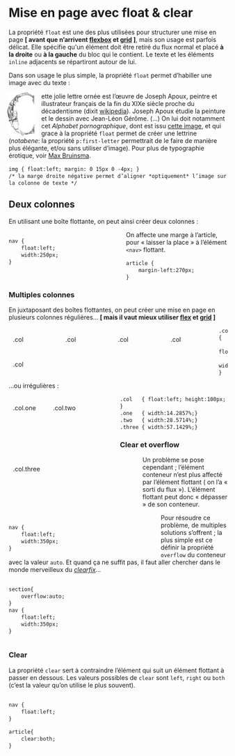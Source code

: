 
# Mise en page avec float & clear

La propriété `float` est une des plus utilisées pour structurer une mise en page **[ avant que n’arrivent [flexbox](/web/pages/ressources/flexbox/) et [grid](/web/pages/ressources/grid/) ]**, mais son usage est parfois délicat. Elle spécifie qu'un élément doit être retiré du flux normal et placé **à la droite** ou **à la gauche** du bloc qui le contient. Le texte et les éléments `inline` adjacents se répartiront autour de lui.

Dans son usage le plus simple, la propriété `float` permet d’habiller une image avec du texte :


<div class="el">

<p><img src="pages--mise-en-page--lettrine-small.gif" alt="C" style="float:left; margin:0 15px 0 -4px;">ette jolie lettre ornée est l’œuvre de Joseph Apoux, peintre et illustrateur français de la fin du XIXe siècle proche du décadentisme (dixit <a href="http://fr.wikipedia.org/wiki/Joseph_Apoux">wikipedia</a>). Joseph Apoux étudie la peinture et le dessin avec Jean-Léon Gérôme. (…) On lui doit notamment cet <em>Alphabet pornographique</em>, dont est issu <a href="pages--mise-en-page--lettrine.png">cette image</a>, et qui grace à la propriété <code>float</code> permet de créer une lettrine (<em>notabene</em>: la propriété <code>p:first-letter</code> permettrait de le faire de manière plus élégante, et/ou sans utiliser d’image). Pour plus de typographie érotique, voir <a href="http://maxb.home.xs4all.nl/erotype.html">Max Bruinsma</a>.</p>


</div>

```
img { float:left; margin: 0 15px 0 -4px; }
/* la marge droite négative permet d’aligner *optiquement* l’image sur la colonne de texte */
```

## Deux colonnes

En utilisant une boîte flottante, on peut ainsi créer deux colonnes :

<section class="el">

<nav class="el" style="float:left; width:250px">

    nav {
        float:left;
        width:250px;
    }

</nav>

<article class="el" style="margin-left:270px; ">

On affecte une marge à l’article, pour « laisser la place » à l’élément `<nav>` flottant.

    article {
        margin-left:270px;
    }

</article>

</section>

### Multiples colonnes

En juxtaposant des boîtes flottantes, on peut créer une mise en page en plusieurs colonnes régulières… **[ mais il vaut mieux utiliser [flex](/web/pages/ressources/flexbox/) et [grid](/web/pages/ressources/grid/) ]**

<section class="clearfix">

<div class="el col no-padding" style=" padding:20px 10px; float:left; width:20%;">.col</div>

<div class="el col no-padding" style=" padding:20px 10px; float:left; width:20%;">.col</div>

<div class="el col no-padding" style=" padding:20px 10px; float:left; width:20%;">.col</div>

<div class="el col no-padding" style=" padding:20px 10px; float:left; width:20%;">.col</div>

<div class="el col no-padding" style=" padding:20px 10px; float:left; width:20%;">.col</div>

</section>

    .col {
        float:left;
        width:20%;
    }

…ou irrégulières :

<section class="clearfix">

<div class="el col no-padding" style=" padding:20px 10px; height:100px; float:left; width:14.2857%;"> .col.one</div>

<div class="el col no-padding" style=" padding:20px 10px; height:100px; float:left; width:28.5714%;"> .col.two</div>

<div class="el col no-padding" style=" padding:20px 10px; height:100px; float:left; width:57.1429%;"> .col.three</div>

</section>

    .col   { float:left; height:100px; }
    .one   { width:14.2857%;}
    .two   { width:28.5714%;}
    .three { width:57.1429%;}

### Clear et overflow

Un problème se pose cependant ; l’élément conteneur n’est plus affecté par l’élément flottant ( on l’a « sorti du flux »). L’élément flottant peut donc « dépasser » de son conteneur.

<div class="clearfix">

<section class="el">

<nav class="el" style="float:left; width:350px">

    nav {
        float:left;
        width:350px;
    }

</nav>

</section>

</div>

Pour résoudre ce problème, de multiples solutions s’offrent ; la plus simple est ce définir la propriété `overflow` du conteneur avec la valeur `auto`. Et quand ça ne suffit pas, il faut aller chercher dans le monde merveilleux du [_clearfix_](http://stackoverflow.com/questions/211383/which-method-of-clearfix-is-best)…

<section class="el" style="overflow:auto;">

<nav class="el" style="float:left; width:350px">

    section{
        overflow:auto;
    }
    nav {
        float:left;
        width:350px;
    }

</nav>

</section>

### Clear

La propriété `clear` sert à contraindre l’élément qui suit un élément flottant à passer en dessous. Les valeurs possibles de `clear` sont `left`, `right` ou `both` (c’est la valeur qu’on utilise le plus souvent).

<section class="el" style="overflow:auto;">

<nav class="el" style="float:left; ">

    nav {
        float:left;  
    }

</nav>

<article class="el" style="clear:both">

    article{
        clear:both;
    }

</article>

</section>
